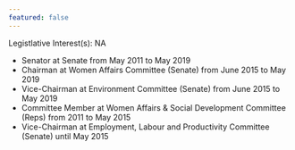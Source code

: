 ```yaml
---
featured: false
---
```

Legistlative Interest(s): NA

* Senator at Senate from May 2011 to May 2019
* Chairman at Women Affairs Committee (Senate) from June 2015 to May 2019
* Vice-Chairman at Environment Committee (Senate) from June 2015 to May 2019
* Committee Member at Women Affairs & Social Development Committee (Reps) from 2011 to May 2015
* Vice-Chairman at Employment, Labour and Productivity Committee (Senate) until May 2015

